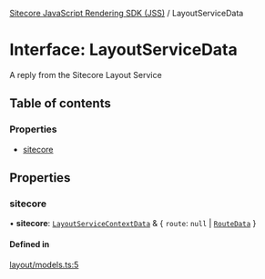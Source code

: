 [Sitecore JavaScript Rendering SDK (JSS)](../README.md) / LayoutServiceData

# Interface: LayoutServiceData

A reply from the Sitecore Layout Service

## Table of contents

### Properties

- [sitecore](LayoutServiceData.md#sitecore)

## Properties

### sitecore

• **sitecore**: [`LayoutServiceContextData`](LayoutServiceContextData.md) & { `route`: ``null`` \| [`RouteData`](RouteData.md)  }

#### Defined in

[layout/models.ts:5](https://github.com/Sitecore/jss/blob/release/19.0.0/packages/sitecore-jss/src/layout/models.ts#L5)
